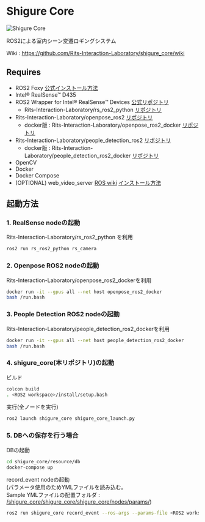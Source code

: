 # Shigure Core
![Shigure Core](https://img.shields.io/badge/shigure-core-red)

ROS2による室内シーン変遷ロギングシステム 

Wiki : https://github.com/Rits-Interaction-Laboratory/shigure_core/wiki

## Requires
* ROS2 Foxy [公式インストール方法](https://index.ros.org/doc/ros2/Installation/Foxy/)
* Intel® RealSense™ D435
* ROS2 Wrapper for Intel® RealSense™ Devices [公式リポジトリ](https://github.com/intel/ros2_intel_realsense)
    * Rits-Interaction-Laboratory/rs_ros2_python [リポジトリ](https://github.com/Rits-Interaction-Laboratory/rs_ros2_python)
* Rits-Interaction-Laboratory/openpose_ros2 [リポジトリ](https://github.com/Rits-Interaction-Laboratory/openpose_ros2)
    * docker版 : Rits-Interaction-Laboratory/openpose_ros2_docker [リポジトリ](https://github.com/Rits-Interaction-Laboratory/openpose_ros2_docker)
* Rits-Interaction-Laboratory/people_detection_ros2 [リポジトリ](https://github.com/Rits-Interaction-Laboratory/people_detection_ros2)
    * docker版 : Rits-Interaction-Laboratory/people_detection_ros2_docker [リポジトリ](https://github.com/Rits-Interaction-Laboratory/people_detection_ros2)
* OpenCV
* Docker
* Docker Compose
* (OPTIONAL) web_video_server [ROS wiki](https://wiki.ros.org/web_video_server) [インストール方法](https://github.com/RobotWebTools/web_video_server/issues/108)


## 起動方法

### 1. RealSense nodeの起動

Rits-Interaction-Laboratory/rs_ros2_python を利用

```sh
ros2 run rs_ros2_python rs_camera
```

### 2. Openpose ROS2 nodeの起動

Rits-Interaction-Laboratory/openpose_ros2_dockerを利用

```sh
docker run -it --gpus all --net host openpose_ros2_docker
bash /run.bash
```

### 3. People Detection ROS2 nodeの起動

Rits-Interaction-Laboratory/people_detection_ros2_dockerを利用

```sh
docker run -it --gpus all --net host people_detection_ros2_docker
bash /run.bash
```

### 4. shigure_core(本リポジトリ)の起動

ビルド
```sh
colcon build
. <ROS2 workspace>/install/setup.bash
```

実行(全ノードを実行)
```sh
ros2 launch shigure_core shigure_core_launch.py
```

### 5. DBへの保存を行う場合

DBの起動
```sh
cd shigure_core/resource/db
docker-compose up
```

record_event nodeの起動 <br>
(パラメータ使用のためYMLファイルを読み込む。 <br>
Sample YMLファイルの配置フォルダ : [/shigure_core/shigure_core/shigure_core/nodes/params/](/shigure_core/shigure_core/shigure_core/nodes/params/))
```sh
ros2 run shigure_core record_event --ros-args --params-file <ROS2 workspace>/src/shigure_core/shigure_core/shigure_core/nodes/params/record_event_params.yml
```